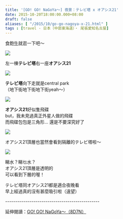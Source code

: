 ```yaml
---
title: '[GO! GO! NaGoYa～] 夜景：テレビ塔 x オアシス21'
date: 2015-10-20T18:00:00.000+08:00
draft: false
aliases: [ "/2015/10/go-go-nagoya-x-21.html" ]
tags : [travel - 日本（中部東海道）・ 尾張愛知名古屋]
---
```


食飽[牛](http://www.hidie.net/2015/10/go-go-nagoya-day5_67.html)就逛一下吧～  

[![](https://c1.staticflickr.com/1/686/22695616762_bcf4044466_z.jpg)](https://c1.staticflickr.com/1/686/22695616762_bcf4044466_z.jpg)

左一棟**テレビ塔**右一座**オアシス21**  

[![](https://c2.staticflickr.com/6/5814/22086406724_94332fcf15_z.jpg)](https://c2.staticflickr.com/6/5814/22086406724_94332fcf15_z.jpg)

**テレビ塔**向下走就是central park  
（地下街地下街地下街yeah～）  

[![](https://c2.staticflickr.com/6/5698/22709178555_d3e1de59c8_z.jpg)](https://c2.staticflickr.com/6/5698/22709178555_d3e1de59c8_z.jpg)

**オアシス21**好似隻飛碟  
but，我未見過真正外星人做的飛碟  
而飛碟包包是三角形... 還是不要深究好了  

[![](https://c2.staticflickr.com/6/5753/22521250190_15f07fa0cb_z.jpg)](https://c2.staticflickr.com/6/5753/22521250190_15f07fa0cb_z.jpg)

オアシス21頂層也當然會看到隔離的テレビ塔啦～  

[![](https://c1.staticflickr.com/1/574/22086414564_a2a9c7249b_z.jpg)](https://c1.staticflickr.com/1/574/22086414564_a2a9c7249b_z.jpg)

睇水？睇乜水？  
オアシス21頂層是透明的  
可以看到下層的喔！  
  
テレビ塔同オアシス21都是適合夜晚看  
早上經過真的沒有甚麼吸引啦（遠望）  
  
\-----------------------------------------------  
  
延伸閱讀：[GO! GO! NaGoYa～（8D7N）](http://www.hidie.net/2015/11/go-go-nagoya8d7n.html)